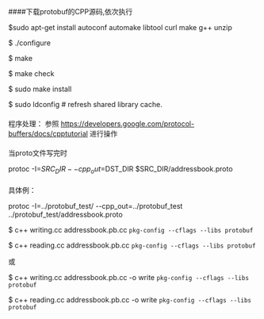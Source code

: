####下载protobuf的CPP源码,依次执行

$sudo apt-get install autoconf automake libtool curl make g++ unzip

$ ./configure

$ make

$ make check

$ sudo make install

$ sudo ldconfig       # refresh shared library cache.

####
程序处理：
参照
https://developers.google.com/protocol-buffers/docs/cpptutorial  进行操作
####
当proto文件写完时

protoc -I=$SRC_DIR --cpp_out=$DST_DIR $SRC_DIR/addressbook.proto
####
具体例：

protoc -I=../protobuf_test/ --cpp_out=../protobuf_test ../protobuf_test/addressbook.proto

$ c++ writing.cc addressbook.pb.cc `pkg-config --cflags --libs protobuf`

$ c++ reading.cc addressbook.pb.cc `pkg-config --cflags --libs protobuf`

或

$ c++ writing.cc addressbook.pb.cc -o write `pkg-config --cflags --libs protobuf`

$ c++ reading.cc addressbook.pb.cc -o write `pkg-config --cflags --libs protobuf`
